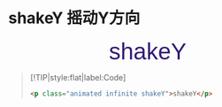 <link rel="stylesheet" href="https://fonts.googleapis.com/css?family=MuseoModerno:light,bold">
<link rel="stylesheet" href="https://cdn.jsdelivr.net/npm/animate.css@3.5.2/animate.min.css">

<style>
    .animated {
        font-size: 3em;
        text-align: center;
        margin: 10px 0;
        font-family: MuseoModerno, Helvetica, sans-serif;
        color: #341C75;
        font-weight: 400
    }
</style>

# shakeY 摇动Y方向

<p class="animated infinite shakeY">shakeY</p>

> [!TIP|style:flat|label:Code]
>
> ```html
> <p class="animated infinite shakeY">shakeY</p>
> ```